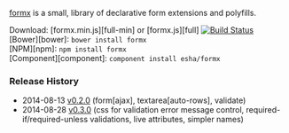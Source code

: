 [formx][home] is a small, library of declarative form extensions and polyfills.

[home]: http://esha.github.io/formx

Download: [formx.min.js][full-min] or [formx.js][full] [![Build Status](https://travis-ci.org/esha/formx.png?branch=master)](https://travis-ci.org/esha/formx)  
[Bower][bower]: `bower install formx`  
[NPM][npm]: `npm install formx`   
[Component][component]: `component install esha/formx`  

### Release History
* 2014-08-13 [v0.2.0][] (form[ajax], textarea[auto-rows], validate)
* 2014-08-28 [v0.3.0][] (css for validation error message control, required-if/required-unless validations, live attributes, simpler names)

[v0.2.0]: https://github.com/esha/formx/tree/0.2.0
[v0.3.0]: https://github.com/esha/formx/tree/0.3.0
